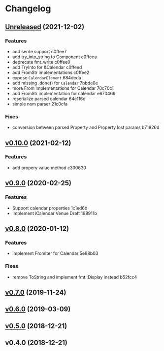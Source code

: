 # Changelog

## [Unreleased](https://github.com/hoodie/icalendar-rs/compare/v0.10.0...HEAD) (2021-12-02)

### Features

* add serde support c0ffee7
* add try_into_string to Component c0ffeea
* deprecate fmt_write c0ffee0
* add TryInto<String> for &Calendar c0ffeed
* add FromStr implementations c0ffee2
* expose `CalendarElement` 684deda
* add missing .done() for `Calendar` 7bbde0e
* more From implementations for Calendar 70c70c1
* add FromStr implementation for calendar e670469
* reserialize parsed calendar 64c116d
* simple nom parser 21c0cfa

### Fixes

* conversion between parsed Property and Property lost params b71826d


## [v0.10.0](https://github.com/hoodie/icalendar-rs/compare/v0.9.0...v0.10.0) (2021-02-12)

### Features

* add propery value method c300630


## [v0.9.0](https://github.com/hoodie/icalendar-rs/compare/v0.8.0...v0.9.0) (2020-02-25)

### Features

* Support calendar properties 1c1ed6b
* Implement iCalendar Venue Draft 198911b


## [v0.8.0](https://github.com/hoodie/icalendar-rs/compare/v0.7.0...v0.8.0) (2020-01-12)

### Features

* implement FromIter for Calendar 5e88b03

### Fixes

* remove ToString and implement fmt::Display instead b52fcc4


## [v0.7.0](https://github.com/hoodie/icalendar-rs/compare/v0.6.0...v0.7.0) (2019-11-24)


## [v0.6.0](https://github.com/hoodie/icalendar-rs/compare/v0.5.0...v0.6.0) (2019-03-09)


## [v0.5.0](https://github.com/hoodie/icalendar-rs/compare/v0.4.0...v0.5.0) (2018-12-21)


## v0.4.0 (2018-12-21)


